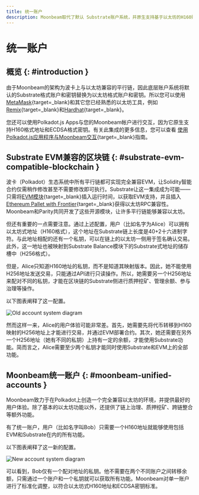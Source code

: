 ```yaml
---
title: 统一账户
description: Moonbeam取代了默认 Substrate账户系统，并原生支持基于以太坊的H160账户和ECDSA密钥。获取更多信息！
---
```


# 统一账户

## 概览 {: #introduction }

由于Moonbeam的架构为波卡上与以太坊兼容的平行链，因此底层账户系统将默认的Substrate格式账户和密钥替换为以太坊格式账户和密钥。所以您可以使用 [MetaMask](/tokens/connect/metamask){target=_blank}和其它您已经熟悉的以太坊工具，例如[Remix](/builders/build/eth-api/dev-env/remix){target=_blank}和[Hardhat](/builders/build/eth-api/dev-env/hardhat){target=_blank}。

您还可以使用Polkadot.js Apps与您的Moonbeam帐户进行交互，因为它原生支持H160格式地址和ECDSA格式密钥。有关此集成的更多信息，您可以查看 [使用Polkadot.js应用程序与Moonbeam交互](/tokens/connect/polkadotjs/){target=_blank}指南。

## Substrate EVM兼容的区块链 {: #substrate-evm-compatible-blockchain }

波卡（Polkadot）生态系统中所有平行链都可实现完全兼容EVM，让Solidity智能合约仅需稍作修改甚至不需要修改即可执行。Substrate让这一集成成为可能——只需将[EVM模块](https://docs.rs/pallet-evm/2.0.1/pallet_evm/){target=_blank}插入运行时间，以获取EVM支持，并且插入[Ethereum Pallet with Frontier](https://github.com/paritytech/frontier){target=_blank}获得以太坊RPC兼容性。Moonbeam和Parity共同开发了这些开源模块，让许多平行链能够兼容以太坊。

但还有重要的一点需要注意。通过上述配置，用户（比如名字为Alice）可以拥有以太坊式地址（H160格式），这个地址在Substrate链上长度是40+2十六进制字符。与此地址相配的还有一个私钥，可以在链上的以太坊一侧用于签名确认交易。此外，这一地址也被映射到Substrate Balance模块下的Substrate式地址的储存槽中（H256格式）。

但是，Alice只知道H160地址的私钥，而不是知道其映射版本。因此，她不能使用H256地址发送交易，只能通过API进行只读操作。所以，她需要另一个H256地址来配对不同的私钥，才能在区块链的Substrate侧进行质押挖矿、管理余额、参与治理等操作。

以下图表阐释了这一配置。

![Old account system diagram](/images/learn/features/unified-accounts/unified-accounts-1.png)

然而这样一来，Alice的用户体验可能非常差。首先，她需要先将代币转移到H160映射的H256地址上才能进行交易，并通过EVM部署合约。其次，她还需要在另外一个H256地址（她有不同的私钥）上持有一定的余额，才能使用Substrate功能。简而言之，Alice需要至少两个私钥才能同时使用Substrate和EVM上的全部功能。

## Moonbeam统一账户 {: #moonbeam-unified-accounts }

Moonbeam致力于在Polkadot上创造一个完全兼容以太坊的环境，并提供最好的用户体验。除了基本的以太坊功能以外，还提供了链上治理、质押挖矿、跨链整合等额外功能。

有了统一账户，用户（比如名字叫Bob）只需要一个H160地址就能够使用包括EVM和Substrate在内的所有功能。

以下图表阐释了这一新的配置。

![New account system diagram](/images/learn/features/unified-accounts/unified-accounts-2.png)

可以看到，Bob仅有一个配对地址的私钥。他不需要在两个不同账户之间转移余额，只需通过一个账户和一个私钥就可以获取所有功能。Moonbeam对单一账户进行了标准化调整，以符合以太坊式H160地址和ECDSA密钥标准。